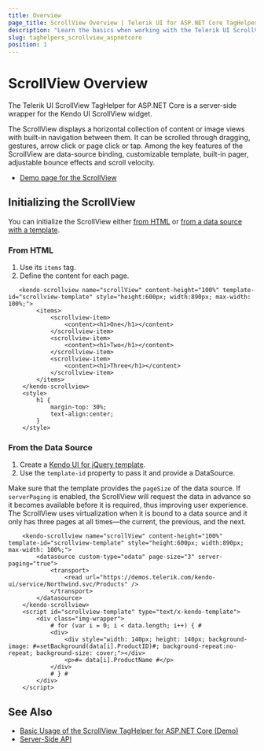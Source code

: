 ```yaml
---
title: Overview
page_title: ScrollView Overview | Telerik UI for ASP.NET Core TagHelpers
description: "Learn the basics when working with the Telerik UI ScrollView for ASP.NET Core (MVC 6 or ASP.NET Core MVC)."
slug: taghelpers_scrollview_aspnetcore
position: 1
---
```


# ScrollView Overview

The Telerik UI ScrollView TagHelper for ASP.NET Core is a server-side wrapper for the Kendo UI ScrollView widget.

The ScrollView displays a horizontal collection of content or image views with built-in navigation between them. It can be scrolled through dragging, gestures, arrow click or page click or tap. Among the key features of the ScrollView are data-source binding, customizable template, built-in pager, adjustable bounce effects and scroll velocity.

* [Demo page for the ScrollView](https://demos.telerik.com/aspnet-core/scrollview/tag-helper)

## Initializing the ScrollView

You can initialize the ScrollView either [from HTML](#from-html) or [from a data source with a template](#from-the-data-source).

### From HTML

1. Use its `items` tag.
1. Define the content for each page.

```
   <kendo-scrollview name="scrollView" content-height="100%" template-id="scrollview-template" style="height:600px; width:890px; max-width: 100%;">
        <items>
            <scrollview-item>
                <content><h1>One</h1></content>
            </scrollview-item>
            <scrollview-item>
                <content><h1>Two</h1></content>
            </scrollview-item>
            <scrollview-item>
                <content><h1>Three</h1></content>
            </scrollview-item>
        </items>
    </kendo-scrollview>
    <style>
        h1 {
            margin-top: 30%;
            text-align:center;
        }
    </style>
```

### From the Data Source

1. Create a [Kendo UI for jQuery template](https://docs.telerik.com/kendo-ui/framework/templates/overview).
1. Use the `template-id` property to pass it and provide a DataSource.

Make sure that the template provides the `pageSize` of the data source. If `serverPaging` is enabled, the ScrollView will request the data in advance so it becomes available before it is required, thus improving user experience. The ScrollView uses virtualization when it is bound to a data source and it only has three pages at all times&mdash;the current, the previous, and the next.

```
    <kendo-scrollview name="scrollView" content-height="100%" template-id="scrollview-template" style="height:600px; width:890px; max-width: 100%;">
        <datasource custom-type="odata" page-size="3" server-paging="true">
            <transport>
                <read url="https://demos.telerik.com/kendo-ui/service/Northwind.svc/Products" />
            </transport>
        </datasource>
    </kendo-scrollview>
    <script id="scrollview-template" type="text/x-kendo-template">
        <div class="img-wrapper">
            # for (var i = 0; i < data.length; i++) { #
            <div>
                <div style="width: 140px; height: 140px; background-image: #=setBackground(data[i].ProductID)#; background-repeat:no-repeat; background-size: cover;"></div>
                <p>#= data[i].ProductName #</p>
            </div>
            # } #
        </div>
    </script>
```

## See Also

* [Basic Usage of the ScrollView TagHelper for ASP.NET Core (Demo)](https://demos.telerik.com/aspnet-core/scrollview/tag-helper)
* [Server-Side API](/api/scrollview)
